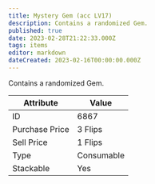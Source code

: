 ```yaml
---
title: Mystery Gem (acc LV17)
description: Contains a randomized Gem.
published: true
date: 2023-02-28T21:22:33.000Z
tags: items
editor: markdown
dateCreated: 2023-02-16T00:00:00.000Z
---
```


Contains a randomized Gem.

|Attribute|Value|
|-|-|
|ID|6867|
|Purchase Price|3 Flips|
|Sell Price|1 Flips|
|Type|Consumable|
|Stackable|Yes|

